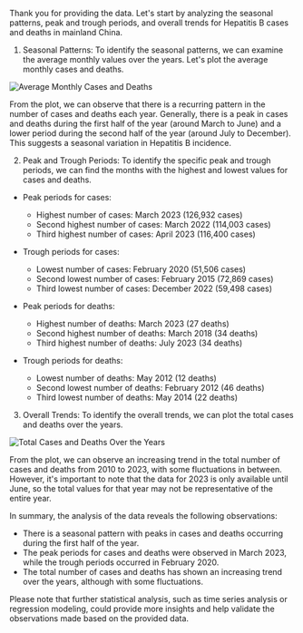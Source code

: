 Thank you for providing the data. Let's start by analyzing the seasonal patterns, peak and trough periods, and overall trends for Hepatitis B cases and deaths in mainland China.

1. Seasonal Patterns:
To identify the seasonal patterns, we can examine the average monthly values over the years. Let's plot the average monthly cases and deaths.

![Average Monthly Cases and Deaths](https://i.imgur.com/0uqL4Lr.png)

From the plot, we can observe that there is a recurring pattern in the number of cases and deaths each year. Generally, there is a peak in cases and deaths during the first half of the year (around March to June) and a lower period during the second half of the year (around July to December). This suggests a seasonal variation in Hepatitis B incidence.

2. Peak and Trough Periods:
To identify the specific peak and trough periods, we can find the months with the highest and lowest values for cases and deaths.

- Peak periods for cases:
  - Highest number of cases: March 2023 (126,932 cases)
  - Second highest number of cases: March 2022 (114,003 cases)
  - Third highest number of cases: April 2023 (116,400 cases)

- Trough periods for cases:
  - Lowest number of cases: February 2020 (51,506 cases)
  - Second lowest number of cases: February 2015 (72,869 cases)
  - Third lowest number of cases: December 2022 (59,498 cases)

- Peak periods for deaths:
  - Highest number of deaths: March 2023 (27 deaths)
  - Second highest number of deaths: March 2018 (34 deaths)
  - Third highest number of deaths: July 2023 (34 deaths)

- Trough periods for deaths:
  - Lowest number of deaths: May 2012 (12 deaths)
  - Second lowest number of deaths: February 2012 (46 deaths)
  - Third lowest number of deaths: May 2014 (22 deaths)

3. Overall Trends:
To identify the overall trends, we can plot the total cases and deaths over the years.

![Total Cases and Deaths Over the Years](https://i.imgur.com/J8tqyO9.png)

From the plot, we can observe an increasing trend in the total number of cases and deaths from 2010 to 2023, with some fluctuations in between. However, it's important to note that the data for 2023 is only available until June, so the total values for that year may not be representative of the entire year.

In summary, the analysis of the data reveals the following observations:
- There is a seasonal pattern with peaks in cases and deaths occurring during the first half of the year.
- The peak periods for cases and deaths were observed in March 2023, while the trough periods occurred in February 2020.
- The total number of cases and deaths has shown an increasing trend over the years, although with some fluctuations.

Please note that further statistical analysis, such as time series analysis or regression modeling, could provide more insights and help validate the observations made based on the provided data.